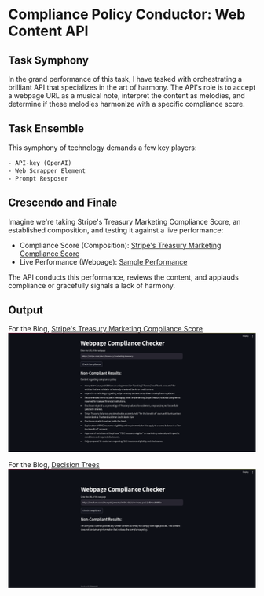 # Compliance Policy Conductor: Web Content  API

## Task Symphony

In the grand performance of this task, I have tasked with orchestrating a brilliant API that specializes in the art of harmony. The API's role is to accept a webpage URL as a musical note, interpret the content as melodies, and determine if these melodies harmonize with a specific compliance score.

## Task Ensemble

This symphony of technology demands a few key players:

    - API-key (OpenAI)
    - Web Scrapper Element
    - Prompt Resposer  

## Crescendo and Finale

Imagine we're taking Stripe's Treasury Marketing Compliance Score, an established composition, and testing it against a live performance:

- Compliance Score (Composition): [Stripe's Treasury Marketing Compliance Score](https://stripe.com/docs/treasury/marketing-treasury)
- Live Performance (Webpage): [Sample Performance](https://www.joinguava.com/)

The API conducts this performance, reviews the content, and applauds compliance or gracefully signals a lack of harmony.

## Output
For the Blog, [Stripe's Treasury Marketing Compliance Score](https://stripe.com/docs/treasury/marketing-treasury)
![Output](Output/yes.png)

For the Blog, [Decision Trees](https://medium.com/@suryatejamenta/in-the-decision-trees-part-1-db4ac86800a)
![Output](Output/No.png)